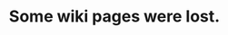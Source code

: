 ---
title: 'Some wiki pages were lost.'
redirect_to:
  - 'https://discuss.pencil2d.org/t/some-wiki-pages-were-lost/844'
---